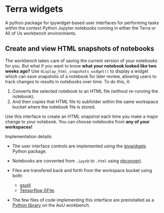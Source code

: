 # Terra widgets

A python package for ipywidget-based user interfaces for performing tasks within the context Python Jupyter notebooks running in either the Terra or All of Us workbench environments.


## Create and view HTML snapshots of notebooks

The workbench takes care of saving the current version of your notebooks for you. But what if you want to know **what your notebook looked like two weeks ago?** Use `display_html_snapshots_widget()` to display a widget which can save snapshots of a notebook for later review, allowing users to track changes to results in notebooks over time. To do this, it:

1. Converts the selected notebook to an HTML file (without re-running the notebook).
1. And then copies that HTML file to subfolder within the same workspace bucket where the notebook file is stored.

Use this interface to create an HTML snapshot each time you make a major change to your notebook. You can choose notebooks from **any of your workspaces!**

Implementation details:

* The user interface controls are implemented using the [ipywidgets](https://ipywidgets.readthedocs.io/en/latest/) Python package.

* Notebooks are converted from `.ipynb` to `.html` using [nbconvert](https://nbconvert.readthedocs.io/en/latest/).

* Files are transfered back and forth from the workspace bucket using both:
    * [gsutil](https://cloud.google.com/storage/docs/gsutil)
    * [Tensorflow GFile](https://www.tensorflow.org/api_docs/python/tf/io/gfile/GFile).
    
* The few files of code implementing this interface are preinstalled as a [Python library](https://github.com/all-of-us/workbench-snippets/blob/main/py/setup.py) on the AoU workbench.
